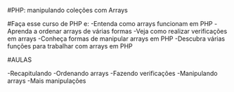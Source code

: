 #PHP: manipulando coleções com Arrays

#Faça esse curso de PHP e:
-Entenda como arrays funcionam em PHP
-Aprenda a ordenar arrays de várias formas
-Veja como realizar verificações em arrays
-Conheça formas de manipular arrays em PHP
-Descubra várias funções para trabalhar com arrays em PHP

#AULAS

-Recapitulando
-Ordenando arrays
-Fazendo verificações
-Manipulando arrays
-Mais manipulações